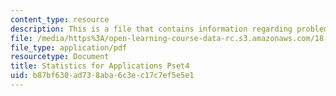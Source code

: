 ```yaml
---
content_type: resource
description: This is a file that contains information regarding problem set 4.
file: /media/https%3A/open-learning-course-data-rc.s3.amazonaws.com/18-443-statistics-for-applications-spring-2015/b87bf630ad738aba6c3ec17c7ef5e5e1_MIT18_443S15_Pset4.pdf
file_type: application/pdf
resourcetype: Document
title: Statistics for Applications Pset4
uid: b87bf630-ad73-8aba-6c3e-c17c7ef5e5e1
---
```

